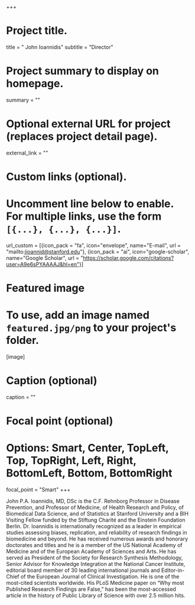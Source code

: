 +++
# Project title.
title = " John Ioannidis"
subtitle = "Director"

# Project summary to display on homepage.
summary = ""

# Optional external URL for project (replaces project detail page).
external_link = ""

# Custom links (optional).
#   Uncomment line below to enable. For multiple links, use the form `[{...}, {...}, {...}]`.
url_custom = [{icon_pack = "fa", icon="envelope", name="E-mail", url = "mailto:jioannid@stanford.edu"}, {icon_pack = "ai", icon="google-scholar", name="Google Scholar", url = "https://scholar.google.com/citations?user=A9e6sPYAAAAJ&hl=en"}]

# Featured image
# To use, add an image named `featured.jpg/png` to your project's folder. 
[image]
  # Caption (optional)
  caption = ""
  
  # Focal point (optional)
  # Options: Smart, Center, TopLeft, Top, TopRight, Left, Right, BottomLeft, Bottom, BottomRight
  focal_point = "Smart"
+++

John P.A. Ioannidis, MD, DSc is the C.F. Rehnborg Professor in Disease Prevention, and Professor of Medicine, of Health Research and Policy, of Biomedical Data Science, and of Statistics at Stanford University and a BIH Visiting Fellow funded by the Stiftung Charité and the Einstein Foundation Berlin. Dr. Ioannidis is internationally recognized as a leader in empirical studies assessing biases, replication, and reliability of research findings in biomedicine and beyond. He has received numerous awards and honorary doctorates and titles and he is a member of the US National Academy of Medicine and of the European Academy of Sciences and Arts. He has served as President of the Society for Research Synthesis Methodology, Senior Advisor for Knowledge Integration at the National Cancer Institute, editorial board member of 30 leading international journals and Editor-in-Chief of the European Journal of Clinical Investigation. He is one of the most-cited scientists worldwide. His PLoS Medicine paper on “Why most Published Research Findings are False,” has been the most-accessed article in the history of Public Library of Science with over 2.5 million hits.
